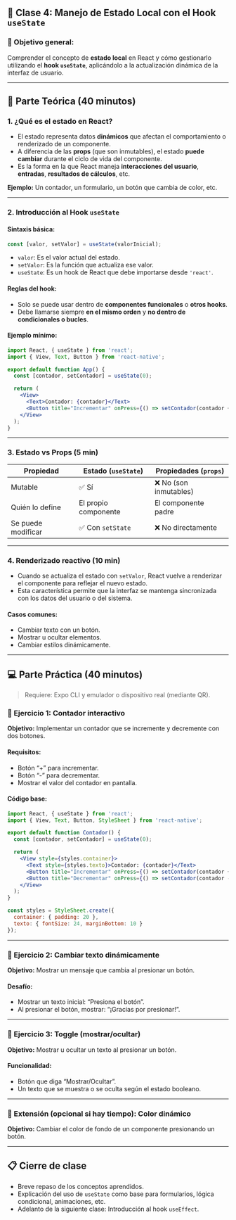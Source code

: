 ## 📘 Clase 4: Manejo de Estado Local con el Hook `useState`

### 🎯 Objetivo general:

Comprender el concepto de **estado local** en React y cómo gestionarlo utilizando el **hook `useState`**, aplicándolo a la actualización dinámica de la interfaz de usuario.

---

## 🧠 Parte Teórica (40 minutos)

### 1. ¿Qué es el estado en React? 

* El estado representa datos **dinámicos** que afectan el comportamiento o renderizado de un componente.
* A diferencia de las **props** (que son inmutables), el estado **puede cambiar** durante el ciclo de vida del componente.
* Es la forma en la que React maneja **interacciones del usuario**, **entradas**, **resultados de cálculos**, etc.

**Ejemplo:** Un contador, un formulario, un botón que cambia de color, etc.

---

### 2. Introducción al Hook `useState` 

#### Sintaxis básica:

```javascript
const [valor, setValor] = useState(valorInicial);
```

* `valor`: Es el valor actual del estado.
* `setValor`: Es la función que actualiza ese valor.
* `useState`: Es un hook de React que debe importarse desde `'react'`.

#### Reglas del hook:

* Solo se puede usar dentro de **componentes funcionales** o **otros hooks**.
* Debe llamarse siempre **en el mismo orden** y **no dentro de condicionales o bucles**.

#### Ejemplo mínimo:

```jsx
import React, { useState } from 'react';
import { View, Text, Button } from 'react-native';

export default function App() {
  const [contador, setContador] = useState(0);

  return (
    <View>
      <Text>Contador: {contador}</Text>
      <Button title="Incrementar" onPress={() => setContador(contador + 1)} />
    </View>
  );
}
```

---

### 3. Estado vs Props (5 min)

| Propiedad          | Estado (`useState`)  | Propiedades (`props`) |
| ------------------ | -------------------- | --------------------- |
| Mutable            | ✅ Sí                 | ❌ No (son inmutables) |
| Quién lo define    | El propio componente | El componente padre   |
| Se puede modificar | ✅ Con `setState`     | ❌ No directamente     |

---

### 4. Renderizado reactivo (10 min)

* Cuando se actualiza el estado con `setValor`, React vuelve a renderizar el componente para reflejar el nuevo estado.
* Esta característica permite que la interfaz se mantenga sincronizada con los datos del usuario o del sistema.

#### Casos comunes:

* Cambiar texto con un botón.
* Mostrar u ocultar elementos.
* Cambiar estilos dinámicamente.

---

## 💻 Parte Práctica (40 minutos)

> Requiere: Expo CLI y emulador o dispositivo real (mediante QR).

### 🧪 Ejercicio 1: Contador interactivo 

**Objetivo:** Implementar un contador que se incremente y decremente con dos botones.

#### Requisitos:

* Botón “+” para incrementar.
* Botón “-” para decrementar.
* Mostrar el valor del contador en pantalla.

#### Código base:

```jsx
import React, { useState } from 'react';
import { View, Text, Button, StyleSheet } from 'react-native';

export default function Contador() {
  const [contador, setContador] = useState(0);

  return (
    <View style={styles.container}>
      <Text style={styles.texto}>Contador: {contador}</Text>
      <Button title="Incrementar" onPress={() => setContador(contador + 1)} />
      <Button title="Decrementar" onPress={() => setContador(contador - 1)} />
    </View>
  );
}

const styles = StyleSheet.create({
  container: { padding: 20 },
  texto: { fontSize: 24, marginBottom: 10 }
});
```

---

### 🧪 Ejercicio 2: Cambiar texto dinámicamente 

**Objetivo:** Mostrar un mensaje que cambia al presionar un botón.

#### Desafío:

* Mostrar un texto inicial: “Presiona el botón”.
* Al presionar el botón, mostrar: “¡Gracias por presionar!”.

---

### 🧪 Ejercicio 3: Toggle (mostrar/ocultar) 

**Objetivo:** Mostrar u ocultar un texto al presionar un botón.

#### Funcionalidad:

* Botón que diga “Mostrar/Ocultar”.
* Un texto que se muestra o se oculta según el estado booleano.

---

### 🧪 Extensión (opcional si hay tiempo): Color dinámico 

**Objetivo:** Cambiar el color de fondo de un componente presionando un botón.

---

## 📋 Cierre de clase 

* Breve repaso de los conceptos aprendidos.
* Explicación del uso de `useState` como base para formularios, lógica condicional, animaciones, etc.
* Adelanto de la siguiente clase: Introducción al hook `useEffect`.

